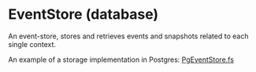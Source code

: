# EventStore (database) 
An event-store, stores and retrieves events and snapshots related to each single context.

An example of a storage implementation in Postgres: 
[PgEventStore.fs](https://github.com/tonyx/Sharpino/blob/main/Sharpino.Lib/PgEventStore.fs)



